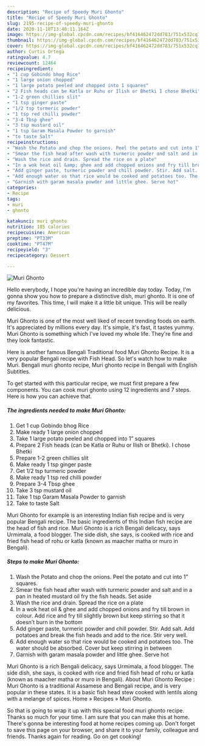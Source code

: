 ```yaml
---
description: "Recipe of Speedy Muri Ghonto"
title: "Recipe of Speedy Muri Ghonto"
slug: 2195-recipe-of-speedy-muri-ghonto
date: 2020-11-18T13:40:11.164Z
image: https://img-global.cpcdn.com/recipes/bf416462472dd783/751x532cq70/muri-ghonto-recipe-main-photo.jpg
thumbnail: https://img-global.cpcdn.com/recipes/bf416462472dd783/751x532cq70/muri-ghonto-recipe-main-photo.jpg
cover: https://img-global.cpcdn.com/recipes/bf416462472dd783/751x532cq70/muri-ghonto-recipe-main-photo.jpg
author: Curtis Ortega
ratingvalue: 4.7
reviewcount: 12464
recipeingredient:
- "1 cup Gobindo bhog Rice"
- "1 large onion chopped"
- "1 large potato peeled and chopped into 1 squares"
- "2 Fish heads can be Katla or Ruhu or Ilish or Bhetki I chose Bhetki"
- "1-2 green chillies slit"
- "1 tsp ginger paste"
- "1/2 tsp turmeric powder"
- "1 tsp red chilli powder"
- "3-4 Tbsp ghee"
- "3 tsp mustard oil"
- "1 tsp Garam Masala Powder to garnish"
- "to taste Salt"
recipeinstructions:
- "Wash the Potato and chop the onions. Peel the potato and cut into 1” squares."
- "Smear the fish head after wash with turmeric powder and salt and in a pan in heated mustard oil fry the fish heads. Set aside"
- "Wash the rice and drain. Spread the rice on a plate"
- "In a wok heat oil &amp; ghee and add chopped onions and fry till brown in colour. Add rice and fry till slightly brown but keep stirring so that it doesn’t burn in the bottom"
- "Add ginger paste, turmeric powder and chill powder. Stir. Add salt. Add potatoes and break the fish heads and add to the rice. Stir very well."
- "Add enough water so that rice would be cooked and potatoes too. The water should be absorbed. Cover but keep stirring in between"
- "Garnish with garam masala powder and little ghee. Serve hot"
categories:
- Recipe
tags:
- muri
- ghonto

katakunci: muri ghonto 
nutrition: 185 calories
recipecuisine: American
preptime: "PT33M"
cooktime: "PT47M"
recipeyield: "3"
recipecategory: Dessert

---
```



![Muri Ghonto](https://img-global.cpcdn.com/recipes/bf416462472dd783/751x532cq70/muri-ghonto-recipe-main-photo.jpg)

Hello everybody, I hope you're having an incredible day today. Today, I'm gonna show you how to prepare a distinctive dish, muri ghonto. It is one of my favorites. This time, I will make it a little bit unique. This will be really delicious.

Muri Ghonto is one of the most well liked of recent trending foods on earth. It's appreciated by millions every day. It's simple, it's fast, it tastes yummy. Muri Ghonto is something which I've loved my whole life. They're fine and they look fantastic.

Here is another famous Bengali Traditional food Muri Ghonto Recipe. It is a very popular Bengali recipe with Fish Head. So let&#39;s watch how to make Muri. Bengali muri ghonto recipe, Muri ghonto recipe in Bengali with English Subtitles.


To get started with this particular recipe, we must first prepare a few components. You can cook muri ghonto using 12 ingredients and 7 steps. Here is how you can achieve that.

<!--inarticleads1-->

##### The ingredients needed to make Muri Ghonto:

1. Get 1 cup Gobindo bhog Rice
1. Make ready 1 large onion chopped
1. Take 1 large potato peeled and chopped into 1” squares
1. Prepare 2 Fish heads (can be Katla or Ruhu or Ilish or Bhetki). I chose Bhetki
1. Prepare 1-2 green chillies slit
1. Make ready 1 tsp ginger paste
1. Get 1/2 tsp turmeric powder
1. Make ready 1 tsp red chilli powder
1. Prepare 3-4 Tbsp ghee
1. Take 3 tsp mustard oil
1. Take 1 tsp Garam Masala Powder to garnish
1. Take to taste Salt


Muri Ghonto for example is an interesting Indian fish recipe and is very popular Bengali recipe. The basic ingredients of this Indian fish recipe are the head of fish and rice. Muri Ghonto is a rich Bengali delicacy, says Urmimala, a food blogger. The side dish, she says, is cooked with rice and fried fish head of rohu or katla (known as maacher matha or muro in Bengali). 

<!--inarticleads2-->

##### Steps to make Muri Ghonto:

1. Wash the Potato and chop the onions. Peel the potato and cut into 1” squares.
1. Smear the fish head after wash with turmeric powder and salt and in a pan in heated mustard oil fry the fish heads. Set aside
1. Wash the rice and drain. Spread the rice on a plate
1. In a wok heat oil &amp; ghee and add chopped onions and fry till brown in colour. Add rice and fry till slightly brown but keep stirring so that it doesn’t burn in the bottom
1. Add ginger paste, turmeric powder and chill powder. Stir. Add salt. Add potatoes and break the fish heads and add to the rice. Stir very well.
1. Add enough water so that rice would be cooked and potatoes too. The water should be absorbed. Cover but keep stirring in between
1. Garnish with garam masala powder and little ghee. Serve hot


Muri Ghonto is a rich Bengali delicacy, says Urmimala, a food blogger. The side dish, she says, is cooked with rice and fried fish head of rohu or katla (known as maacher matha or muro in Bengali). About Muri Ghonto Recipe : Muri Ghonto is a traditional Assamese and Bengali recipe, and is very popular in these states. It is a basic fish head stew cooked with lentils along with a melange of spices. Home » Recipes » Muri Ghonto. 

So that is going to wrap it up with this special food muri ghonto recipe. Thanks so much for your time. I am sure that you can make this at home. There's gonna be interesting food at home recipes coming up. Don't forget to save this page on your browser, and share it to your family, colleague and friends. Thanks again for reading. Go on get cooking!
